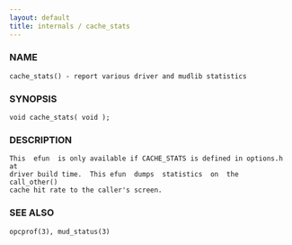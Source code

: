 ```yaml
---
layout: default
title: internals / cache_stats
---
```


### NAME

    cache_stats() - report various driver and mudlib statistics


### SYNOPSIS

    void cache_stats( void );


### DESCRIPTION

    This  efun  is only available if CACHE_STATS is defined in options.h at
    driver build time.  This efun  dumps  statistics  on  the  call_other()
    cache hit rate to the caller's screen.


### SEE ALSO

    opcprof(3), mud_status(3)
